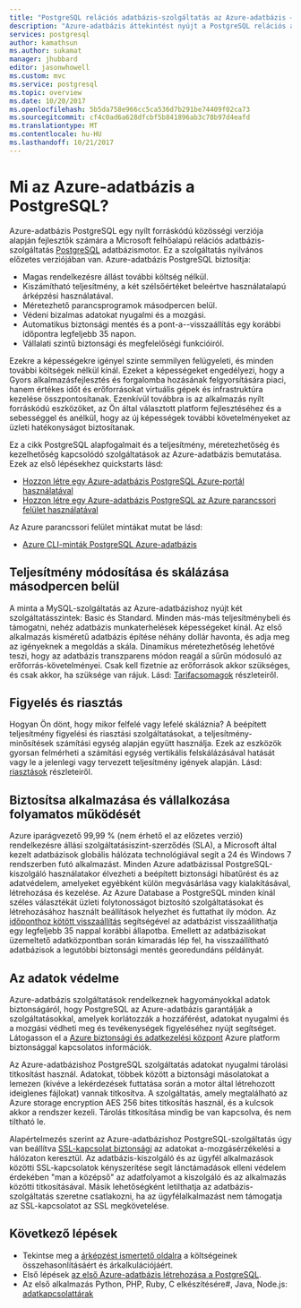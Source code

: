 ```yaml
---
title: "PostgreSQL relációs adatbázis-szolgáltatás az Azure-adatbázis – áttekintés |} Microsoft Docs"
description: "Azure-adatbázis áttekintést nyújt a PostgreSQL relációs adatbázis-szolgáltatás."
services: postgresql
author: kamathsun
ms.author: sukamat
manager: jhubbard
editor: jasonwhowell
ms.custom: mvc
ms.service: postgresql
ms.topic: overview
ms.date: 10/20/2017
ms.openlocfilehash: 5b5da758e966cc5ca536d7b291be74409f02ca73
ms.sourcegitcommit: cf4c0ad6a628dfcbf5b841896ab3c78b97d4eafd
ms.translationtype: MT
ms.contentlocale: hu-HU
ms.lasthandoff: 10/21/2017
---
```

# <a name="what-is-azure-database-for-postgresql"></a>Mi az Azure-adatbázis a PostgreSQL?

Azure-adatbázis PostgreSQL egy nyílt forráskódú közösségi verziója alapján fejlesztők számára a Microsoft felhőalapú relációs adatbázis-szolgáltatás [PostgreSQL](https://www.postgresql.org/) adatbázismotor. Ez a szolgáltatás nyilvános előzetes verziójában van. Azure-adatbázis PostgreSQL biztosítja:

- Magas rendelkezésre állást további költség nélkül.
- Kiszámítható teljesítmény, a két szélsőértéket beleértve használatalapú árképzési használatával.
- Méretezhető parancsprogramok másodpercen belül.
- Védeni bizalmas adatokat nyugalmi és a mozgási.
- Automatikus biztonsági mentés és a pont-a--visszaállítás egy korábbi időpontra legfeljebb 35 napon.
- Vállalati szintű biztonsági és megfelelőségi funkcióiról.

Ezekre a képességekre igényel szinte semmilyen felügyeleti, és minden további költségek nélkül kínál. Ezeket a képességeket engedélyezi, hogy a Gyors alkalmazásfejlesztés és forgalomba hozásának felgyorsítására piaci, hanem értékes időt és erőforrásokat virtuális gépek és infrastruktúra kezelése összpontosítanak. Ezenkívül továbbra is az alkalmazás nyílt forráskódú eszközöket, az Ön által választott platform fejlesztéséhez és a sebességgel és anélkül, hogy az új képességek további követelményeket az üzleti hatékonyságot biztosítanak. 

Ez a cikk PostgreSQL alapfogalmait és a teljesítmény, méretezhetőség és kezelhetőség kapcsolódó szolgáltatások az Azure-adatbázis bemutatása. Ezek az első lépésekhez quickstarts lásd:

- [Hozzon létre egy Azure-adatbázis PostgreSQL Azure-portál használatával](quickstart-create-server-database-portal.md)
- [Hozzon létre egy Azure-adatbázis PostgreSQL az Azure parancssori felület használatával](quickstart-create-server-database-azure-cli.md)

Az Azure parancssori felület mintákat mutat be lásd:

- [Azure CLI-minták PostgreSQL Azure-adatbázis](./sample-scripts-azure-cli.md)

## <a name="adjust-performance-and-scale-within-seconds"></a>Teljesítmény módosítása és skálázása másodpercen belül
A minta a MySQL-szolgáltatás az Azure-adatbázishoz nyújt két szolgáltatásszintek: Basic és Standard. Minden más-más teljesítménybeli és támogatni, nehéz adatbázis munkaterhelések képességeket kínál. Az első alkalmazás kisméretű adatbázis építése néhány dollár havonta, és adja meg az igényeknek a megoldás a skála. Dinamikus méretezhetőség lehetővé teszi, hogy az adatbázis transzparens módon reagál a sűrűn módosuló az erőforrás-követelményei. Csak kell fizetnie az erőforrások akkor szükséges, és csak akkor, ha szüksége van rájuk. Lásd: [Tarifacsomagok](concepts-service-tiers.md) részleteiről.

## <a name="monitoring-and-alerting"></a>Figyelés és riasztás
Hogyan Ön dönt, hogy mikor felfelé vagy lefelé skáláznia? A beépített teljesítmény figyelési és riasztási szolgáltatásokat, a teljesítmény-minősítések számítási egység alapján együtt használja. Ezek az eszközök gyorsan felmérheti a számítási egység vertikális felskálázásával hatását vagy le a jelenlegi vagy tervezett teljesítmény igények alapján. Lásd: [riasztások](howto-alert-on-metric.md) részleteiről.

## <a name="keep-your-app-and-business-running"></a>Biztosítsa alkalmazása és vállalkozása folyamatos működését
Azure iparágvezető 99,99 % (nem érhető el az előzetes verzió) rendelkezésre állási szolgáltatásiszint-szerződés (SLA), a Microsoft által kezelt adatbázisok globális hálózata technológiával segít a 24 és Windows 7 rendszerben futó alkalmazást. Minden Azure adatbázissal PostgreSQL-kiszolgáló használatakor élvezheti a beépített biztonsági hibatűrést és az adatvédelem, amelyeket egyébként külön megvásárlása vagy kialakításával, létrehozása és kezelése. Az Azure Database a PostgreSQL minden kínál széles választékát üzleti folytonosságot biztosító szolgáltatásokat és létrehozásához használt beállítások helyezhet és futtathat ily módon. Az [időponthoz kötött visszaállítás](howto-restore-server-portal.md) segítségével az adatbázist visszaállíthatja egy legfeljebb 35 nappal korábbi állapotba. Emellett az adatbázisokat üzemeltető adatközpontban során kimaradás lép fel, ha visszaállítható adatbázisok a legutóbbi biztonsági mentés georedundáns példányát.

## <a name="secure-your-data"></a>Az adatok védelme
Azure-adatbázis szolgáltatások rendelkeznek hagyományokkal adatok biztonságáról, hogy PostgreSQL az Azure-adatbázis garantálják a szolgáltatásokkal, amelyek korlátozzák a hozzáférést, adatokat nyugalmi és a mozgási védheti meg és tevékenységek figyeléséhez nyújt segítséget. Látogasson el a [Azure biztonsági és adatkezelési központ](https://www.microsoft.com/TrustCenter/Security/default.aspx) Azure platform biztonsággal kapcsolatos információk.

Az Azure-adatbázishoz PostgreSQL szolgáltatás adatokat nyugalmi tárolási titkosítást használ. Adatokat, többek között a biztonsági másolatokat a lemezen (kivéve a lekérdezések futtatása során a motor által létrehozott ideiglenes fájlokat) vannak titkosítva. A szolgáltatás, amely megtalálható az Azure storage encryption AES 256 bites titkosítás használ, és a kulcsok akkor a rendszer kezeli. Tárolás titkosítása mindig be van kapcsolva, és nem tiltható le.

Alapértelmezés szerint az Azure-adatbázishoz PostgreSQL-szolgáltatás úgy van beállítva [SSL-kapcsolat biztonsági](./concepts-ssl-connection-security.md) az adatokat a-mozgásérzékelési a hálózaton keresztül. Az adatbázis-kiszolgáló és az ügyfél alkalmazások közötti SSL-kapcsolatok kényszerítése segít lánctámadások elleni védelem érdekében "man a középső" az adatfolyamot a kiszolgáló és az alkalmazás közötti titkosításával.  Másik lehetőségként letilthatja az adatbázis-szolgáltatás szeretne csatlakozni, ha az ügyfélalkalmazást nem támogatja az SSL-kapcsolatot az SSL megkövetelése.

## <a name="next-steps"></a>Következő lépések
- Tekintse meg a [árképzést ismertető oldalra](https://azure.microsoft.com/pricing/details/postgresql/) a költségeinek összehasonlításáért és árkalkulációjáért.
- Első lépések [az első Azure-adatbázis létrehozása a PostgreSQL](./quickstart-create-server-database-portal.md).
- Az első alkalmazás Python, PHP, Ruby, C elkészítésére\#, Java, Node.js: [adatkapcsolattárak](./concepts-connection-libraries.md)
